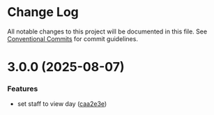 # Change Log

All notable changes to this project will be documented in this file.
See [Conventional Commits](https://conventionalcommits.org) for commit guidelines.

# 3.0.0 (2025-08-07)

### Features

- set staff to view day ([caa2e3e](https://github.com/schedule-x/schedule-x/commit/caa2e3e55f969dd83a78f58b1082d23b378d9c92))
